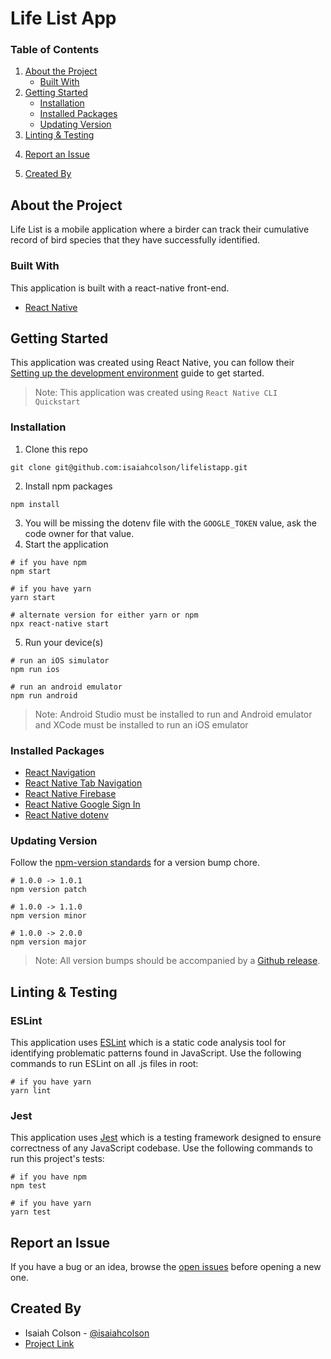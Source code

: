 # Life List App

### Table of Contents

1. [About the Project](#about-the-project)
   - [Built With](#built-with)
2. [Getting Started](#getting-started)
   - [Installation](#installation)
   - [Installed Packages](#installed-packages)
   - [Updating Version](#updating-version)
3. [Linting & Testing](#linting-$-testing)
<!-- 2. [Usage](#usage) -->
4. [Report an Issue](#report-an-issue)
<!-- 4. [License](#license) -->
5. [Created By](#created-by)

## About the Project

Life List is a mobile application where a birder can track their cumulative record of bird species that they have successfully identified.

### Built With

This application is built with a react-native front-end.

- [React Native](https://reactnative.dev/)

## Getting Started

This application was created using React Native, you can follow their [Setting up the development environment](https://reactnative.dev/docs/environment-setup) guide to get started.

> Note: This application was created using `React Native CLI Quickstart`

### Installation

1. Clone this repo

```
git clone git@github.com:isaiahcolson/lifelistapp.git
```

2. Install npm packages

```
npm install
```

3. You will be missing the dotenv file with the `GOOGLE_TOKEN` value, ask the code owner for that value.
4. Start the application

```
# if you have npm
npm start

# if you have yarn
yarn start

# alternate version for either yarn or npm
npx react-native start
```

5. Run your device(s)</br>

```
# run an iOS simulator
npm run ios

# run an android emulator
npm run android
```

> Note: Android Studio must be installed to run and Android emulator and XCode must be installed to run an iOS emulator

### Installed Packages

- [React Navigation](https://reactnavigation.org/docs/getting-started/)
- [React Native Tab Navigation](https://reactnavigation.org/docs/tab-based-navigation/)
- [React Native Firebase](https://rnfirebase.io/)
- [React Native Google Sign In](https://github.com/react-native-google-signin/google-signin#project-setup-and-initialization)
- [React Native dotenv](https://github.com/goatandsheep/react-native-dotenv)

### Updating Version

Follow the [npm-version standards](https://docs.npmjs.com/cli/v7/commands/npm-version) for a version bump chore.

```
# 1.0.0 -> 1.0.1
npm version patch

# 1.0.0 -> 1.1.0
npm version minor

# 1.0.0 -> 2.0.0
npm version major
```

> Note: All version bumps should be accompanied by a [Github release](https://github.com/isaiahcolson/lifelistapp/releases).

## Linting & Testing

### ESLint
This application uses [ESLint](https://eslint.org/) which is a static code analysis tool for identifying problematic patterns found in JavaScript. Use the following commands to run ESLint on all .js files in root:

```
# if you have yarn
yarn lint
```

### Jest
This application uses [Jest](https://jestjs.io/) which is a testing framework designed to ensure correctness of any JavaScript codebase. Use the following commands to run this project's tests:

```
# if you have npm
npm test

# if you have yarn
yarn test
```

<!-- ## Usage -->
<!-- TODO: as the application gets built out, add workflow here. -->

## Report an Issue

If you have a bug or an idea, browse the [open issues](https://github.com/isaiahcolson/lifelistapp/issues) before opening a new one.

<!-- ## License -->
<!-- TODO: do we need a license? -->

## Created By

- Isaiah Colson - [@isaiahcolson](https://github.com/isaiahcolson)
- [Project Link](https://github.com/isaiahcolson/lifelistapp)
